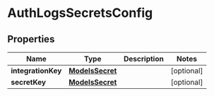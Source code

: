 

# AuthLogsSecretsConfig


## Properties

| Name | Type | Description | Notes |
|------------ | ------------- | ------------- | -------------|
|**integrationKey** | [**ModelsSecret**](ModelsSecret.md) |  |  [optional] |
|**secretKey** | [**ModelsSecret**](ModelsSecret.md) |  |  [optional] |



